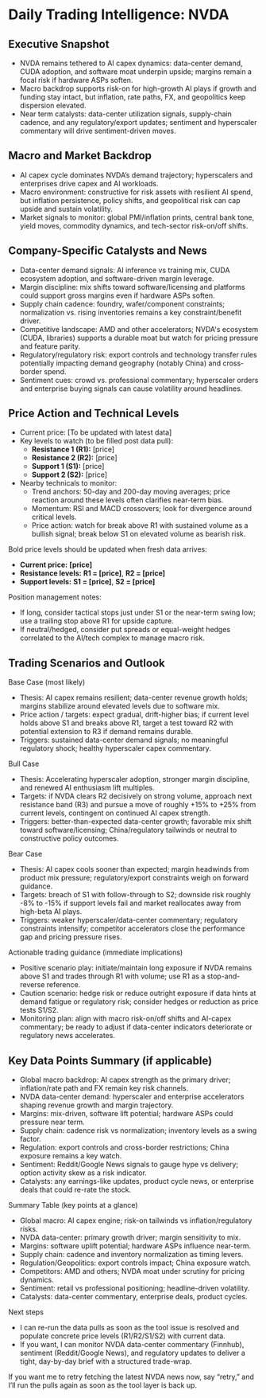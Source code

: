 # Daily Trading Intelligence: NVDA

## Executive Snapshot
- NVDA remains tethered to AI capex dynamics: data-center demand, CUDA adoption, and software moat underpin upside; margins remain a focal risk if hardware ASPs soften.
- Macro backdrop supports risk-on for high-growth AI plays if growth and funding stay intact, but inflation, rate paths, FX, and geopolitics keep dispersion elevated.
- Near term catalysts: data-center utilization signals, supply-chain cadence, and any regulatory/export updates; sentiment and hyperscaler commentary will drive sentiment-driven moves.

## Macro and Market Backdrop
- AI capex cycle dominates NVDA’s demand trajectory; hyperscalers and enterprises drive capex and AI workloads.
- Macro environment: constructive for risk assets with resilient AI spend, but inflation persistence, policy shifts, and geopolitical risk can cap upside and sustain volatility.
- Market signals to monitor: global PMI/inflation prints, central bank tone, yield moves, commodity dynamics, and tech-sector risk-on/off shifts.

## Company-Specific Catalysts and News
- Data-center demand signals: AI inference vs training mix, CUDA ecosystem adoption, and software-driven margin leverage.
- Margin discipline: mix shifts toward software/licensing and platforms could support gross margins even if hardware ASPs soften.
- Supply chain cadence: foundry, wafer/component constraints; normalization vs. rising inventories remains a key constraint/benefit driver.
- Competitive landscape: AMD and other accelerators; NVDA's ecosystem (CUDA, libraries) supports a durable moat but watch for pricing pressure and feature parity.
- Regulatory/regulatory risk: export controls and technology transfer rules potentially impacting demand geography (notably China) and cross-border spend.
- Sentiment cues: crowd vs. professional commentary; hyperscaler orders and enterprise buying signals can cause volatility around headlines.

## Price Action and Technical Levels
- Current price: [To be updated with latest data]
- Key levels to watch (to be filled post data pull):
  - **Resistance 1 (R1):** [price]
  - **Resistance 2 (R2):** [price]
  - **Support 1 (S1):** [price]
  - **Support 2 (S2):** [price]
- Nearby technicals to monitor:
  - Trend anchors: 50-day and 200-day moving averages; price reaction around these levels often clarifies near-term bias.
  - Momentum: RSI and MACD crossovers; look for divergence around critical levels.
  - Price action: watch for break above R1 with sustained volume as a bullish signal; break below S1 on elevated volume as bearish risk.

Bold price levels should be updated when fresh data arrives:
- **Current price:** **[price]**
- **Resistance levels:** **R1 = [price]**, **R2 = [price]**
- **Support levels:** **S1 = [price]**, **S2 = [price]**

Position management notes:
- If long, consider tactical stops just under S1 or the near-term swing low; use a trailing stop above R1 for upside capture.
- If neutral/hedged, consider put spreads or equal-weight hedges correlated to the AI/tech complex to manage macro risk.

## Trading Scenarios and Outlook
Base Case (most likely)
- Thesis: AI capex remains resilient; data-center revenue growth holds; margins stabilize around elevated levels due to software mix.
- Price action / targets: expect gradual, drift-higher bias; if current level holds above S1 and breaks above R1, target a test toward R2 with potential extension to R3 if demand remains durable.
- Triggers: sustained data-center demand signals; no meaningful regulatory shock; healthy hyperscaler capex commentary.

Bull Case
- Thesis: Accelerating hyperscaler adoption, stronger margin discipline, and renewed AI enthusiasm lift multiples.
- Targets: if NVDA clears R2 decisively on strong volume, approach next resistance band (R3) and pursue a move of roughly +15% to +25% from current levels, contingent on continued AI capex strength.
- Triggers: better-than-expected data-center growth; favorable mix shift toward software/licensing; China/regulatory tailwinds or neutral to constructive policy outcomes.

Bear Case
- Thesis: AI capex cools sooner than expected; margin headwinds from product mix pressure; regulatory/export constraints weigh on forward guidance.
- Targets: breach of S1 with follow-through to S2; downside risk roughly -8% to -15% if support levels fail and market reallocates away from high-beta AI plays.
- Triggers: weaker hyperscaler/data-center commentary; regulatory constraints intensify; competitor accelerators close the performance gap and pricing pressure rises.

Actionable trading guidance (immediate implications)
- Positive scenario play: initiate/maintain long exposure if NVDA remains above S1 and trades through R1 with volume; use R1 as a stop-and-reverse reference.
- Caution scenario: hedge risk or reduce outright exposure if data hints at demand fatigue or regulatory risk; consider hedges or reduction as price tests S1/S2.
- Monitoring plan: align with macro risk-on/off shifts and AI-capex commentary; be ready to adjust if data-center indicators deteriorate or regulatory news accelerates.

## Key Data Points Summary (if applicable)
- Global macro backdrop: AI capex strength as the primary driver; inflation/rate path and FX remain key risk channels.
- NVDA data-center demand: hyperscaler and enterprise accelerators shaping revenue growth and margin trajectory.
- Margins: mix-driven, software lift potential; hardware ASPs could pressure near term.
- Supply chain: cadence risk vs normalization; inventory levels as a swing factor.
- Regulation: export controls and cross-border restrictions; China exposure remains a key watch.
- Sentiment: Reddit/Google News signals to gauge hype vs delivery; option activity skew as a risk indicator.
- Catalysts: any earnings-like updates, product cycle news, or enterprise deals that could re-rate the stock.

Summary Table (key points at a glance)
- Global macro: AI capex engine; risk-on tailwinds vs inflation/regulatory risks.
- NVDA data-center: primary growth driver; margin sensitivity to mix.
- Margins: software uplift potential; hardware ASPs influence near-term.
- Supply chain: cadence and inventory normalization as timing levers.
- Regulation/Geopolitics: export controls impact; China exposure watch.
- Competitors: AMD and others; NVDA moat under scrutiny for pricing dynamics.
- Sentiment: retail vs professional positioning; headline-driven volatility.
- Catalysts: data-center commentary, enterprise deals, product cycles.

Next steps
- I can re-run the data pulls as soon as the tool issue is resolved and populate concrete price levels (R1/R2/S1/S2) with current data.
- If you want, I can monitor NVDA data-center commentary (Finnhub), sentiment (Reddit/Google News), and regulatory updates to deliver a tight, day-by-day brief with a structured trade-wrap.

If you want me to retry fetching the latest NVDA news now, say “retry,” and I’ll run the pulls again as soon as the tool layer is back up.